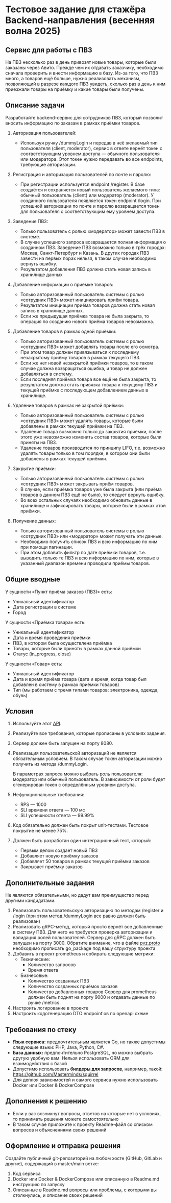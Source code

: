 # Тестовое задание для стажёра Backend-направления (весенняя волна 2025)

## Сервис для работы с ПВЗ

На ПВЗ несколько раз в день привозят новые товары, которые были заказаны через Авито. Прежде чем их отдавать заказчику, необходимо сначала проверить и внести информацию в базу. Из-за того, что ПВЗ много, а товаров ещё больше, нужно реализовать механизм, позволяющий в разрезе каждого ПВЗ увидеть, сколько раз в день к ним приезжали товары на приёмку и какие товары были получены.

## Описание задачи

Разработайте backend-сервис для сотрудников ПВЗ, который позволит вносить информацию по заказам в рамках приёмки товаров.

1. Авторизация пользователей:
   * Используя ручку /dummyLogin и передав в неё желаемый тип пользователя (client, moderator),
     сервис в ответе вернёт токен с соответствующим уровнем доступа — обычного пользователя или модератора.
     Этот токен нужно передавать во все endpoints, требующие авторизации.

2. Регистрация и авторизация пользователей по почте и паролю:
   * При регистрации используется endpoint /register. 
   В базе создаётся и сохраняется новый пользователь желаемого типа: обычный пользователь (client) или модератор (moderator).
   У созданного пользователя появляется токен endpoint /login. 
   При успешной авторизации по почте и паролю возвращается токен для пользователя с соответствующим ему уровнем доступа.

3. Заведение ПВЗ:
   * Только пользователь с ролью «модератор» может завести ПВЗ в системе.
   * В случае успешного запроса возвращается полная информация о созданном ПВЗ. Заведение ПВЗ возможно только в трёх городах: Москва, Санкт-Петербург и Казань. В других городах ПВЗ завести на         первых порах нельзя, в таком случае необходимо вернуть ошибку.
   * Результатом добавления ПВЗ должна стать новая запись в хранилище данных

4. Добавление информации о приёмке товаров:
   * Только авторизованный пользователь системы с ролью «сотрудник ПВЗ» может инициировать приём товара.
   * Результатом инициации приёма товаров должна стать новая запись в хранилище данных.
   * Если же предыдущая приёмка товара не была закрыта, то операция по созданию нового приёма товаров невозможна.

5. Добавление товаров в рамках одной приёмки:
   * Только авторизованный пользователь системы с ролью «сотрудник ПВЗ» может добавлять товары после его осмотра.
   * При этом товар должен привязываться к последнему незакрытому приёму товаров в рамках текущего ПВЗ.
   * Если же нет новой незакрытой приёмки товаров, то в таком случае должна возвращаться ошибка, и товар не должен добавляться в систему.
   * Если последняя приёмка товара все ещё не была закрыта, то результатом должна стать привязка товара к текущему ПВЗ и текущей приёмке с последующем добавлением данных в хранилище.

6. Удаление товаров в рамках не закрытой приёмки:
   * Только авторизованный пользователь системы с ролью «сотрудник ПВЗ» может удалять товары, которые были добавлены
   в рамках текущей приёмки на ПВЗ.
   * Удаление товара возможно только до закрытия приёмки, после этого уже невозможно изменить состав товаров, которые
   были приняты на ПВЗ.
   * Удаление товаров производится по принципу LIFO, т.е. возможно удалять товары только в том порядке, в котором
   они были добавлены в рамках текущей приёмки.

7. Закрытие приёмки:
   * Только авторизованный пользователь системы с ролью «сотрудник ПВЗ» может закрывать приём товаров.
   * В случае, если приёмка товаров уже была закрыта (или приёма товаров в данном ПВЗ ещё не было), 
   то следует вернуть ошибку.
   * Во всех остальных случаях необходимо обновить данные в хранилище и зафиксировать товары,
   которые были в рамках этой приёмки.

8. Получение данных:
   * Только авторизованный пользователь системы с ролью «сотрудник ПВЗ» или «модератор» может получать эти данные.
   * Необходимо получить список ПВЗ и всю информацию по ним при помощи пагинации.
   * При этом добавить фильтр по дате приёмки товаров, т.е. выводить только те ПВЗ и всю информацию по ним,  которые в указанный диапазон времени 
     проводили приёмы товаров.

## Общие вводные

У сущности «Пункт приёма заказов (ПВЗ)» есть:
* Уникальный идентификатор
* Дата регистрации в системе
* Город

У сущности «Приёмка товара» есть:
* Уникальный идентификатор
* Дата и время проведения приёмки
* ПВЗ, в котором была осуществлена приёмка
* Товары, которые были приняты в рамках данной приёмки
* Статус (in_progress, close)

У сущности «Товар» есть:
* Уникальный идентификатор
* Дата и время приёма товара (дата и время, когда товар был добавлен в систему в рамках приёмки товаров)
* Тип (мы работаем с тремя типами товаров: электроника, одежда, обувь)

## Условия

1. Используйте этот [API](swagger.yaml).
2. Реализуйте все требования, которые прописаны в условиях задания.
3. Сервер должен быть запущен на порту 8080.
4. Реализация пользовательской авторизаций не является обязательным условием. В таком случае токен авторизации можно получить из метода /dummyLogin.

   В параметрах запроса можно выбрать роль пользователя: модератор или обычный пользователь.
   В зависимости от роли будет сгенерирован токен с определённым уровнем доступа.
6. Нефункциональные требования:
   * RPS — 1000 
   * SLI времени ответа — 100 мс 
   * SLI успешности ответа — 99.99%
7. Код обязательно должен быть покрыт unit-тестами. Тестовое покрытие не менее 75%.
8. Должен быть разработан один интеграционный тест, который:
   * Первым делом создает новый ПВЗ
   * Добавляет новую приёмку заказов
   * Добавляет 50 товаров в рамках текущей приёмки заказов
   * Закрывает приёмку заказов

## Дополнительные задания

Не являются обязательными, но дадут вам преимущество перед другими кандидатами.

1. Реализовать пользовательскую авторизацию по методам /register и /login 
   (при этом метод /dummyLogin все равно должен быть реализован)
2. Реализовать gRPC-метод, который просто вернёт все добавленные в систему ПВЗ. Для него не
   требуется проверка авторизации и валидация ролей пользователей. Сервер для gRPC должен быть запущен на порту 3000.
   Обратите внимание, что в файле [pvz.proto](pvz.proto) необходимо прописать go_package под вашу структуру проекта
3. Добавить в проект prometheus и собирать следующие метрики:
   * Технические: 
     * Количество запросов
     * Время ответа
   * Бизнесовые:
     * Количество созданных ПВЗ
     * Количество созданных приёмок заказов
     * Количество добавленных товаров
   Сервер для prometheus должен быть поднят на порту 9000 и отдавать данные по ручке /metrics.
4. Настроить логирование в проекте
5. Настроить кодогенерацию DTO endpoint'ов по openapi схеме

## Требования по стеку

* **Язык сервиса:** предпочтительным является Go, но также допустимы следующие языки: PHP, Java, Python, C#.
* **База данных:** предпочтительно PostgreSQL, но можно выбрать другую удобную вам. Нельзя использовать ORM для взаимодействия с базой 
* Допустимо использовать **билдеры для запросов**, например, такой: https://github.com/Masterminds/squirrel
* Для деплоя зависимостей и самого сервиса нужно использовать Docker или Docker & DockerCompose

## Дополнения к решению
* Если у вас возникнут вопросы, ответов на которые нет в условиях, то принимать решения можете самостоятельно 
* В таком случае приложите к проекту Readme-файл со списком вопросов и объяснениями своих решений

## Оформление и отправка решения

Создайте публичный git-репозиторий на любом хосте (GitHub, GitLab и другие), содержащий в master/main ветке:

1. Код сервиса
2. Docker или Docker & DockerCompose или описанную в Readme.md инструкцию по запуску
3. Описанные в Readme.md вопросы или проблемы, с которыми вы столкнулись, и описание своих решений